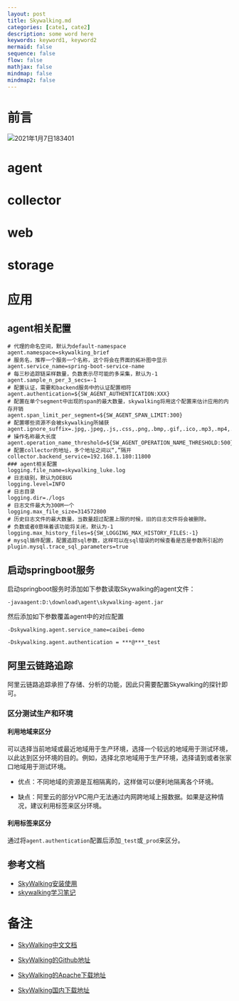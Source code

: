 ```yaml
---
layout: post
title: Skywalking.md
categories: [cate1, cate2]
description: some word here
keywords: keyword1, keyword2
mermaid: false
sequence: false
flow: false
mathjax: false
mindmap: false
mindmap2: false
---
```

# 前言

![2021年1月7日183401](https://raw.githubusercontent.com/xuBigHead/pic/master/img/20210107183531.jpg)



# agent

# collector

# web

# storage

# 应用

## agent相关配置

```properties
# 代理的命名空间，默认为default-namespace
agent.namespace=skywalking_brief
# 服务名，推荐一个服务一个名称，这个将会在界面的拓补图中显示
agent.service_name=spring-boot-service-name
# 每三秒追踪链采样数量，负数表示尽可能的多采集，默认为-1
agent.sample_n_per_3_secs=-1
# 配置认证，需要和backend服务中的认证配置相符
agent.authentication=${SW_AGENT_AUTHENTICATION:XXX}
# 配置在单个segment中出现的span的最大数量，skywalking将用这个配置来估计应用的内存开销
agent.span_limit_per_segment=${SW_AGENT_SPAN_LIMIT:300}
# 配置哪些资源不会被skywalking所捕获
agent.ignore_suffix=.jpg,.jpeg,.js,.css,.png,.bmp,.gif,.ico,.mp3,.mp4,.html,.svg
# 操作名称最大长度
agent.operation_name_threshold=${SW_AGENT_OPERATION_NAME_THRESHOLD:500}
# 配置collector的地址，多个地址之间以“,”隔开
collector.backend_service=192.168.1.180:11800
### agent相关配置
logging.file_name=skywalking_luke.log
# 日志级别，默认为DEBUG
logging.level=INFO
# 日志目录
logging.dir=./logs
# 日志文件最大为300M一个
logging.max_file_size=314572800
# 历史日志文件的最大数量，当数量超过配置上限的时候，旧的日志文件将会被删除。
# 负数或者0意味着该功能将关闭，默认为-1
logging.max_history_files=${SW_LOGGING_MAX_HISTORY_FILES:-1}
# mysql插件配置，配置追踪sql参数，这样可以在sql错误的时候查看是否是参数所引起的
plugin.mysql.trace_sql_parameters=true
```



## 启动springboot服务

启动springboot服务时添加如下参数读取Skywalking的agent文件：

`-javaagent:D:\download\agent\skywalking-agent.jar`



然后添加如下参数覆盖agent中的对应配置

`-Dskywalking.agent.service_name=caibei-demo`

`-Dskywalking.agent.authentication = ***@***_test`

## 阿里云链路追踪

阿里云链路追踪承担了存储、分析的功能，因此只需要配置Skywalking的探针即可。



### 区分测试生产和环境

#### 利用地域来区分

可以选择当前地域或最近地域用于生产环境，选择一个较远的地域用于测试环境，以此达到区分环境的目的。例如，选择北京地域用于生产环境，选择请到或者张家口地域用于测试环境。

- 优点：不同地域的资源是互相隔离的，这样做可以便利地隔离各个环境。

- 缺点：阿里云的部分VPC用户无法通过内网跨地域上报数据。如果是这种情况，建议利用标签来区分环境。

  

#### 利用标签来区分

通过将`agent.authentication`配置后添加`_test`或`_prod`来区分。



## 参考文档

- [SkyWalking安装使用](https://www.jianshu.com/p/5524b4545421)
- [skywalking学习笔记](https://juejin.cn/post/6844903583893159944)



# 备注
- [SkyWalking中文文档](https://skyapm.github.io/document-cn-translation-of-skywalking/zh/8.0.0/)

- [SkyWalking的Github地址](https://github.com/apache/skywalking/blob/v5.0.0-GA/docs/cn/Deploy-skywalking-agent-CN.md?spm=a2c4g.11186623.2.46.5f65372eYJzpdY&file=Deploy-skywalking-agent-CN.md)

- [SkyWalking的Apache下载地址](http://archive.apache.org/dist/skywalking/)

- [SkyWalking国内下载地址](https://mirrors.cloud.tencent.com/apache/skywalking/)